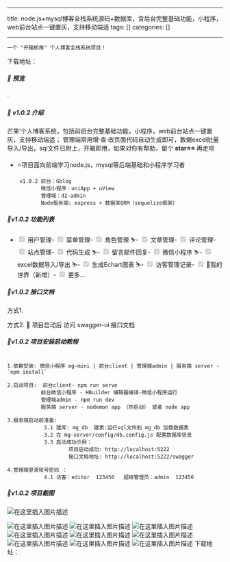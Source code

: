 
--- 
title:  node.js+mysql博客全栈系统源码+数据库，含后台完整基础功能，小程序，web前台站点一键置灰，支持移动端适 
tags: []
categories: [] 

---
```
一个 "开箱即用" 个人博客全栈系统项目！

```

下载地址：

##### 🥯 预览

 · 

##### 🥯 v1.0.2 介绍

>  
 芒果’个人博客系统，包括前后台完整基础功能，小程序，web前台站点一键置灰，支持移动端适； 管理端常用增·查·改页面代码自动生成即可，数据excel批量导入/导出，sql文件已附上，开箱即用，如果对你有帮助，留个 **star⭐⭐** 再走呗 

- ⭐项目面向前端学习node.js，mysql等后端基础和小程序学习者
```
    v1.0.2 前台：Gblog 
           微信小程序：uniApp + uView 
           管理端：d2-admin 
           Node服务端: express + 数据库ORM（sequelize框架）

```

>  
  


##### 🥯v1.0.2 功能列表
- <input type="checkbox" class="task-list-item-checkbox" checked disabled> 用户管理- <input type="checkbox" class="task-list-item-checkbox" checked disabled> 菜单管理- <input type="checkbox" class="task-list-item-checkbox" checked disabled> 角色管理 ⛷- <input type="checkbox" class="task-list-item-checkbox" checked disabled> 文章管理- <input type="checkbox" class="task-list-item-checkbox" checked disabled> 评论管理- <input type="checkbox" class="task-list-item-checkbox" checked disabled> 站点管理- <input type="checkbox" class="task-list-item-checkbox" checked disabled> 代码生成 ⛷- <input type="checkbox" class="task-list-item-checkbox" checked disabled> 留言邮件回复- <input type="checkbox" class="task-list-item-checkbox" checked disabled> 微信小程序 ⛷- <input type="checkbox" class="task-list-item-checkbox" checked disabled> excel数据导入/导出 ⛷- <input type="checkbox" class="task-list-item-checkbox" checked disabled> 生成Echart图表 ⛷- <input type="checkbox" class="task-list-item-checkbox" checked disabled> 访客管理记录- <input type="checkbox" class="task-list-item-checkbox" checked disabled> 🎈我的世界（新增）- <input type="checkbox" class="task-list-item-checkbox" checked disabled> 更多…
##### 🥯v1.0.2 接口文档

>  
 方式1.  


>  
 方式2. 👀 项目启动后 访问 swagger-ui 接口文档 


##### 🥯v1.0.2 项目安装启动教程

>  
  


```

1.依赖安装: 微信小程序 mg-mini | 前台client | 管理端admin | 服务端 server -`npm install`

2.启动项目:  前台client- npm run serve 
           前台微信小程序 - HBuilder 编辑器编译-微信小程序运行
           管理端admin - npm run dev 
           服务端 server - nodemon app （热启动） 或者 node app

3.服务端启动前准备: 
            3.1 建库: mg_db  建表:运行sql文件到 mg_db 加载数据表
            3.2 在 mg-server/config/db.config.js 配置数据库信息
            3.3 启动成功示例： 
                    项目启动成功: http://localhost:5222
                    接口文档地址: http://localhost:5222/swagger

4.管理端登录账号密码 ：
            4.1 访客：editor  123456   超级管理员：admin  123456

```

##### 🥯v1.0.2 项目截图

<img src="https://img-blog.csdnimg.cn/beef5347c2a343a78010698b24b14283.png#pic_center" alt="在这里插入图片描述">

<img src="https://img-blog.csdnimg.cn/4c32c4c1b4064e5bb03690f2e04b6c4d.png#pic_center" alt="在这里插入图片描述"> <img src="https://img-blog.csdnimg.cn/583bf577018b489e9c1eb52a09696e48.png#pic_center" alt="在这里插入图片描述"> <img src="https://img-blog.csdnimg.cn/f654bfe9b28d4143be175a869624aa84.png#pic_center" alt="在这里插入图片描述"> <img src="https://img-blog.csdnimg.cn/a00c56be62ca4c9f9f727304608668da.png#pic_center" alt="在这里插入图片描述"> <img src="https://img-blog.csdnimg.cn/9f95d4edaef84b80ac11087cff3abb57.png#pic_center" alt="在这里插入图片描述"> <img src="https://img-blog.csdnimg.cn/865cdeeb172b4118b418b5bd924f7320.png#pic_center" alt="在这里插入图片描述"> <img src="https://img-blog.csdnimg.cn/3dc9ac2f6fec448a8280fc5db7261827.jpeg#pic_center" alt="在这里插入图片描述"> <img src="https://img-blog.csdnimg.cn/12783180a0a14879abfaac91cd6f76c8.jpeg#pic_center" alt="在这里插入图片描述"> <img src="https://img-blog.csdnimg.cn/ede6aedb37764537a5ff9a01d691874f.jpeg#pic_center" alt="在这里插入图片描述"> 下载地址：
